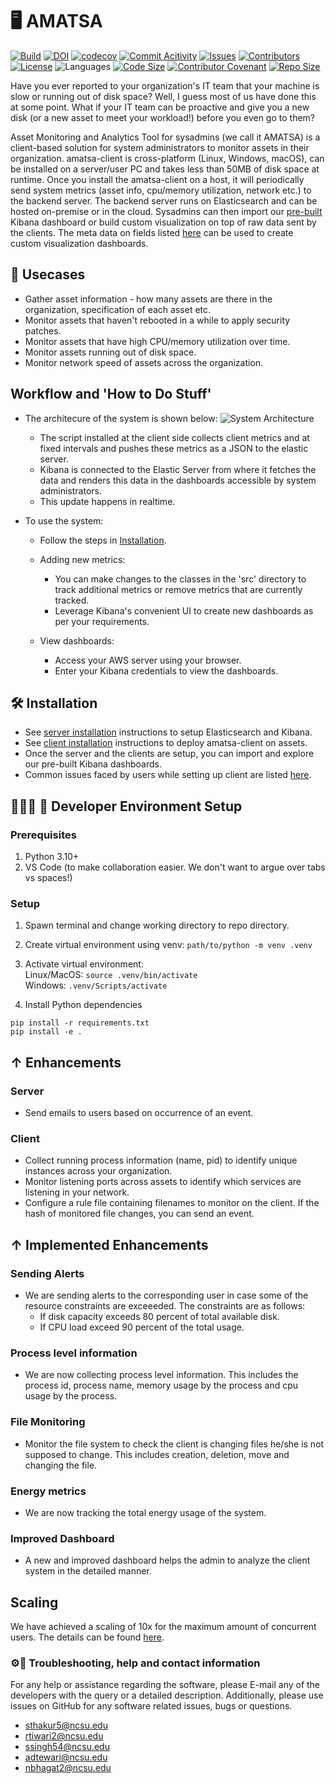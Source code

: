 # 🖥 AMATSA

[![Build](https://github.com/team-12-csc-510/amatsa/actions/workflows/build.yml/badge.svg)](https://github.com/VSangarya/AMATSA/actions/workflows/build.yml)
[![DOI](https://zenodo.org/badge/567082055.svg)](https://zenodo.org/badge/latestdoi/567082055)
[![codecov](https://codecov.io/gh/team-12-csc-510/amatsa/branch/main/graph/badge.svg?token=R5G1DMNTJV)](https://codecov.io/gh/team-12-csc-510/amatsa)
[![Commit Acitivity](https://img.shields.io/github/commit-activity/m/team-12-csc-510/amatsa)](https://github.com/team-12-csc-510/amatsa)
[![Issues](https://img.shields.io/github/issues/VSangarya/AMATSA?color=red)](https://github.com/VSangarya/AMATSA/issues)
[![Contributors](https://img.shields.io/github/contributors/team-12-csc-510/amatsa)](https://github.com/team-12-csc-510/amatsa/pulse)
[![License](https://img.shields.io/github/license/VSangarya/AMATSA)](LICENSE)
![Languages](https://img.shields.io/github/languages/count/VSangarya/AMATSA)
[![Code Size](https://img.shields.io/github/languages/code-size/team-12-csc-510/amatsa)](src)
[![Contributor Covenant](https://img.shields.io/badge/Contributor%20Covenant-2.1-4baaaa.svg)](CODE-OF-CONDUCT.md)
[![Repo Size](https://img.shields.io/github/repo-size/team-12-csc-510/amatsa)](https://github.com/team-12-csc-510/amatsa)

Have you ever reported to your organization's IT team that your machine is slow or running out of disk space? Well, I guess most of us have done this at some point. What if your IT team can be proactive and give you a new disk (or a new asset to meet your workload!) before you even go to them?

Asset Monitoring and Analytics Tool for sysadmins (we call it AMATSA) is a client-based solution for system administrators to monitor assets in their organization. amatsa-client is cross-platform (Linux, Windows, macOS), can be installed on a server/user PC and takes less than 50MB of disk space at runtime. Once you install the amatsa-client on a host, it will periodically send system metrics (asset info, cpu/memory utilization, network etc.) to the backend server. The backend server runs on Elasticsearch and can be hosted on-premise or in the cloud. Sysadmins can then import our [pre-built](data/kibana/dashboard.ndjson) Kibana dashboard or build custom visualization on top of raw data sent by the clients. The meta data on fields listed [here](data/metrics.json) can be used to create custom visualization dashboards.

## 📖 Usecases

- Gather asset information - how many assets are there in the organization, specification of each asset etc.
- Monitor assets that haven't rebooted in a while to apply security patches.
- Monitor assets that have high CPU/memory utilization over time.
- Monitor assets running out of disk space.
- Monitor network speed of assets across the organization.

## Workflow and 'How to Do Stuff'

- The architecure of the system is shown below:
  ![System Architecture](assets/system_architecture.jpg)

  - The script installed at the client side collects client metrics and at fixed intervals and pushes these metrics as a JSON to the elastic server.
  - Kibana is connected to the Elastic Server from where it fetches the data and renders this data in the dashboards accessible by system administrators.
  - This update happens in realtime.

- To use the system:

  - Follow the steps in [Installation](README.md#%F0%9F%9B%A0-installation).

  - Adding new metrics:

    - You can make changes to the classes in the 'src' directory to track additional metrics or   remove metrics that are currently tracked.
    - Leverage Kibana's convenient UI to create new dashboards as per your requirements.

  - View dashboards:

    - Access your AWS server using your browser.
    - Enter your Kibana credentials to view the dashboards.

## 🛠 Installation

- See [server installation](INSTALL.md#-server) instructions to setup Elasticsearch and Kibana.
- See [client installation](INSTALL.md#-client) instructions to deploy amatsa-client on assets.
- Once the server and the clients are setup, you can import and explore our pre-built Kibana dashboards.
- Common issues faced by users while setting up client are listed [here](INSTALL.md#debugging).

## 👩🏼‍💻 🚀 Developer Environment Setup

### Prerequisites

1. Python 3.10+
1. VS Code (to make collaboration easier. We don't want to argue over tabs vs spaces!)

### Setup

1. Spawn terminal and change working directory to repo directory.

1. Create virtual environment using venv: `path/to/python -m venv .venv`

1. Activate virtual environment:<br/>
   Linux/MacOS:  `source .venv/bin/activate`<br/>
   Windows:  `.venv/Scripts/activate`<br/>

1. Install Python dependencies

```Text
pip install -r requirements.txt
pip install -e .
```

## ↑ Enhancements

### Server

- Send emails to users based on occurrence of an event.

### Client

- Collect running process information (name, pid) to identify unique instances across your organization.
- Monitor listening ports across assets to identify which services are listening in your network.
- Configure a rule file containing filenames to monitor on the client. If the hash of monitored file changes, you can send an event.

## ↑ Implemented Enhancements

### Sending Alerts

- We are sending alerts to the corresponding user in case some of the resource constraints are exceeeded. The constraints are as follows:
  - If disk capacity exceeds 80 percent of total available disk.
  - If CPU load exceed 90 percent of the total usage.

### Process level information

- We are now collecting process level information. This includes the process id, process name, memory usage by the process and cpu usage by the process.

### File Monitoring

- Monitor the file system to check the client is changing files he/she is not supposed to change. This includes creation, deletion, move and changing the file.

### Energy metrics

- We are now tracking the total energy usage of the system.

### Improved Dashboard

- A new and improved dashboard helps the admin to analyze the client system in the detailed manner.

## Scaling

We have achieved a scaling of 10x for the maximum amount of concurrent users. The details can be found [here](https://docs.google.com/document/d/1RdMRLtXNsLXfKQEYGx74gnLFtfKDUw35MHHgc2TtDuA/edit?usp=sharing).

### ⚙︎📧 Troubleshooting, help and contact information

For any help or assistance regarding the software, please E-mail any of the developers with the query or a detailed description. Additionally, please use issues on GitHub for any software related issues, bugs or questions.

- sthakur5@ncsu.edu
- rtiwari2@ncsu.edu
- ssingh54@ncsu.edu
- adtewari@ncsu.edu
- nbhagat2@ncsu.edu
